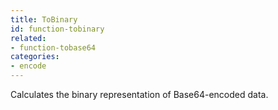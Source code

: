 ```yaml
---
title: ToBinary
id: function-tobinary
related:
- function-tobase64
categories:
- encode
---
```


Calculates the binary representation of Base64-encoded data.
